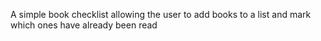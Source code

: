 A simple book checklist allowing the user to add books to a list and mark which ones have already been read